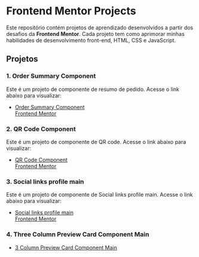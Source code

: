 # Frontend Mentor Projects

Este repositório contém projetos de aprendizado desenvolvidos a partir dos desafios da **Frontend Mentor**. 
Cada projeto tem como aprimorar minhas habilidades de desenvolvimento front-end, HTML, CSS e JavaScript.

## Projetos

### 1. Order Summary Component
Este é um projeto de componente de resumo de pedido. Acesse o link abaixo para visualizar:
- [Order Summary Component](https://sobreirinha.github.io/frontend-mentor-projects/order-summary-component/index.html) <br>
<a href="https://www.frontendmentor.io/challenges/order-summary-component-QlPmajDUj">Frontend Mentor</a>

### 2. QR Code Component
Este é um projeto de componente de QR code. Acesse o link abaixo para visualizar:
- [QR Code Component](https://sobreirinha.github.io/frontend-mentor-projects/qr-code-component-main/index.html) <br>
<a href="https://www.frontendmentor.io/challenges/qr-code-component-iux_sIO_H">Frontend Mentor</a>

### 3. Social links profile main
Este é um projeto de componente de Social links profile main. Acesse o link abaixo para visualizar:
- [Social links profile main](https://sobreirinha.github.io/frontend-mentor-projects/social-links-profile-main/index.html)<br>
<a href="https://www.frontendmentor.io/challenges/social-links-profile-UG32l9m6dQ">Frontend Mentor</a>

### 4. Three Column Preview Card Component Main
- [3 Column Preview Card Component Main](https://sobreirinha.github.io/frontend-mentor-projects/3-column-preview-card-component-main/index.html)<br>
